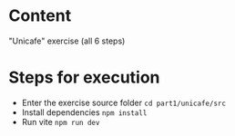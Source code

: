 # Content
"Unicafe" exercise (all 6 steps)

# Steps for execution

- Enter the exercise source folder `cd part1/unicafe/src`
- Install dependencies `npm install`
- Run vite `npm run dev`
